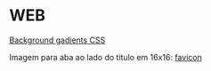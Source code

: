 # WEB

 [Background gadients CSS](https://webgradients.com/)
 
 Imagem para aba ao lado do titulo em 16x16:  [favicon](http://tools.dynamicdrive.com/favicon/)
